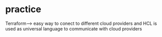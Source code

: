 # practice


Terraform--> easy way to conect to different cloud providers and HCL is used as universal language to communicate with cloud providers
